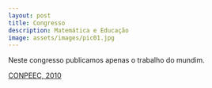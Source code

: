 ```yaml
---
layout: post
title: Congresso
description: Matemática e Educação
image: assets/images/pic01.jpg
---
```


Neste congresso publicamos apenas o trabalho do mundim.

[CONPEEC, 2010](https://leandromundim.com/pdf/Eventos/2010/Conpeec.pdf)

